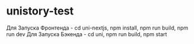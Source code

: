 # unistory-test

Для Запуска Фронтенда - cd uni-nextjs, npm install, npm run build, npm run dev
Для Запуска Бэкенда - cd uni, npm run build, npm start
